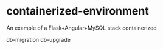 # containerized-environment
An example of a Flask+Angular+MySQL stack containerized


db-migration
db-upgrade

